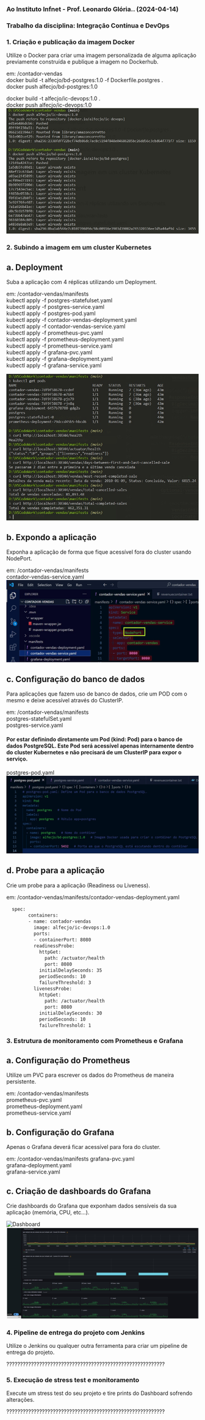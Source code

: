 ### Ao Instituto Infnet - Prof. Leonardo Glória.. (2024-04-14)
### Trabalho da disciplina: Integração Contínua e DevOps<br>

### 1. Criação e publicação da imagem Docker
Utilize o Docker para criar uma imagem personalizada de alguma aplicação previamente construída e publique a imagem no Dockerhub.

em: /contador-vendas<br>
docker build -t alfecjo/bd-postgres:1.0 -f Dockerfile.postgres .<br>
docker push alfecjo/bd-postgres:1.0<br>

docker build -t alfecjo/ic-devops:1.0 .<br>
docker push alfecjo/ic-devops:1.0<br>
![DockerHub](imgdockerhub.jpg)

### 2. Subindo a imagem em um cluster Kubernetes
## a. Deployment
Suba a aplicação com 4 réplicas utilizando um Deployment.

em: /contador-vendas/manifests<br>
kubectl apply -f postgres-statefulset.yaml<br>
kubectl apply -f postgres-service.yaml<br>
kubectl apply -f postgres-pod.yaml<br>
kubectl apply -f contador-vendas-deployment.yaml<br>
kubectl apply -f contador-vendas-service.yaml<br>
kubectl apply -f prometheus-pvc.yaml<br>
kubectl apply -f prometheus-deployment.yaml<br>
kubectl apply -f prometheus-service.yaml<br>
kubectl apply -f grafana-pvc.yaml<br>
kubectl apply -f grafana-deployment.yaml<br>
kubectl apply -f grafana-service.yaml<br>

![Requisições](pesquisas.jpg)

## b. Expondo a aplicação
Exponha a aplicação de forma que fique acessível fora do cluster usando NodePort.

em: /contador-vendas/manifests<br>
contador-vendas-service.yaml<br>
![NodePort](nodeport.jpg)

## c. Configuração do banco de dados
Para aplicações que fazem uso de banco de dados, crie um POD com o mesmo e deixe acessível através do ClusterIP.

em: /contador-vendas/manifests<br>
postgres-statefulSet.yaml<br>
postgres-service.yaml<br>
#### Por estar definindo diretamente um Pod (kind: Pod) para o banco de dados PostgreSQL. Este Pod será acessível apenas internamente dentro do cluster Kubernetes e não precisará de um ClusterIP para expor o serviço.<br>
postgres-pod.yaml<br>
![ClusterIP](pod-clusterip.jpg)

## d. Probe para a aplicação
Crie um probe para a aplicação (Readiness ou Liveness).

em: /contador-vendas/manifests/contador-vendas-deployment.yaml<br>

      spec:
            containers:
            - name: contador-vendas
              image: alfecjo/ic-devops:1.0
              ports:
              - containerPort: 8080
              readinessProbe:
                httpGet:
                  path: /actuator/health
                  port: 8080
                initialDelaySeconds: 35
                periodSeconds: 10
                failureThreshold: 3
              livenessProbe:
                httpGet:
                  path: /actuator/health
                  port: 8080
                initialDelaySeconds: 30
                periodSeconds: 10
                failureThreshold: 1

### 3. Estrutura de monitoramento com Prometheus e Grafana
## a. Configuração do Prometheus
Utilize um PVC para escrever os dados do Prometheus de maneira persistente.

em: /contador-vendas/manifests<br>
prometheus-pvc.yaml<br>
prometheus-deployment.yaml<br>
prometheus-service.yaml

## b. Configuração do Grafana
Apenas o Grafana deverá ficar acessível para fora do cluster.

em: /contador-vendas/manifests
grafana-pvc.yaml<br>
grafana-deployment.yaml<br>
grafana-service.yaml

## c. Criação de dashboards do Grafana
Crie dashboards do Grafana que exponham dados sensíveis da sua aplicação (memória, CPU, etc...).

![Dashboard](dashboard.gif)
![Dashboard](dashboard.jpg)


### 4. Pipeline de entrega do projeto com Jenkins
Utilize o Jenkins ou qualquer outra ferramenta para criar um pipeline de entrega do projeto.

??????????????????????????????????????????????????????????

### 5. Execução de stress test e monitoramento
Execute um stress test do seu projeto e tire prints do Dashboard sofrendo alterações.

??????????????????????????????????????????????????????????
